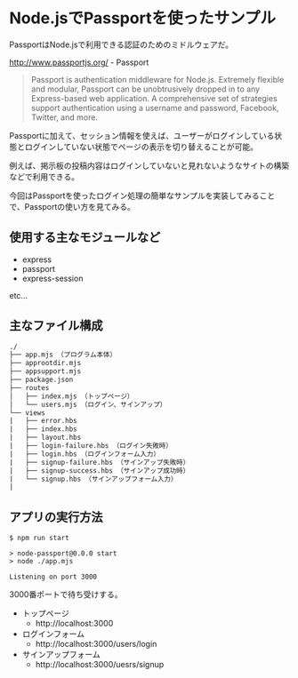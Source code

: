 # Node.jsでPassportを使ったサンプル

PassportはNode.jsで利用できる認証のためのミドルウェアだ。

http://www.passportjs.org/ - Passport

> Passport is authentication middleware for Node.js.
> Extremely flexible and modular, Passport can be unobtrusively dropped in
> to any Express-based web application. A comprehensive set of strategies
> support authentication using a username and password, Facebook, Twitter, and more.

Passportに加えて、セッション情報を使えば、ユーザーがログインしている状態とログインしていない状態でページの表示を切り替えることが可能。  

例えば、掲示板の投稿内容はログインしていないと見れないようなサイトの構築などで利用できる。  

今回はPassportを使ったログイン処理の簡単なサンプルを実装してみることで、Passportの使い方を見てみる。

## 使用する主なモジュールなど

* express 
* passport
* express-session

etc...

## 主なファイル構成

```txt
./
├── app.mjs （プログラム本体）
├── approotdir.mjs
├── appsupport.mjs
├── package.json
├── routes
│   ├── index.mjs （トップページ）
│   └── users.mjs （ログイン、サインアップ）
└── views
|   ├── error.hbs
|   ├── index.hbs
|   ├── layout.hbs
|   ├── login-failure.hbs （ログイン失敗時）
|   ├── login.hbs （ログインフォーム入力）
|   ├── signup-failure.hbs （サインアップ失敗時）
|   ├── signup-success.hbs （サインアップ成功時）
|   └── signup.hbs （サインアップフォーム入力）
|
```

## アプリの実行方法

```
$ npm run start

> node-passport@0.0.0 start
> node ./app.mjs

Listening on port 3000
```

3000番ポートで待ち受けする。

* トップページ
  * http://localhost:3000
* ログインフォーム  
  * http://localhost:3000/users/login  
* サインアップフォーム
  * http://localhost:3000/uesrs/signup